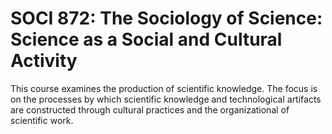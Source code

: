 # SOCI 872: The Sociology of Science: Science as a Social and Cultural Activity

This course examines the production of scientific knowledge. The focus is on the processes by which scientific knowledge and technological artifacts are constructed through cultural practices and the organizational of scientific work.